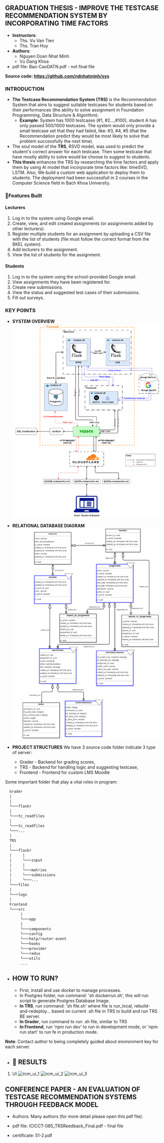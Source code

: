 ## GRADUATION THESIS - IMPROVE THE TESTCASE RECOMMENDATION SYSTEM BY INCORPORATING TIME FACTORS
- **Instructors**:
    - Ths. Vu Van Tien
    - Ths. Tran Huy
- **Authors**: 
    - Nguyen Doan Nhat Minh
    - Vu Dang Khoa
- pdf file: Bao-CaoDATN.pdf - not final file

**Source code: https://github.com/ndnhatminh/sys**
### INTRODUCTION
- **The Testcase Recommendation System (TRS)** is the Recommendation System that aims to suggest suitable testcases for students based on their performances (the ability to solve assignment in Foundation Programming, Data Structure & Algorithm).
  - **Example**: System has 1000 testcases (#1, #2...,#100), student A has only passed 500/1000 testcases. The system would only provide a small testcase set that they had failed, like: #3, #4, #5 (that the Recommendation predict they would be most likely to solve that problem successfully the next time).
- The soul model of the **TRS**, RSVD model, was used to predict the student's correct answer for each testcase. Then some testcase that have mostly ability to solve would be choose to suggest to students. 
- **This thesis** enhances the TRS by researching the time factors and apply them by using AI model that incorporate time factors like: timeSVD, LSTM. Also, We build a custom web application to deploy them to students. The deployment had been successfull in 2 courses in the Computer Science field in Bach Khoa University.
### 🎯Features Built
#### Lecturers

1. Log in to the system using Google email.
2. Create, view, and edit created assignments (or assignments added by other lecturers).
3. Register multiple students for an assignment by uploading a CSV file with the list of students (file must follow the correct format from the BKEL system).
4. Add lecturers to the assignment.
5. View the list of students for the assignment.
#### Students

1. Log in to the system using the school-provided Google email.
2. View assignments they have been registered for.
3. Create new submissions.
4. View the status and suggested test cases of their submissions.
5. Fill out surveys.

### KEY POINTS

- **SYSTEM OVERVIEW**
![System Overview](general-system.png)

- **RELATIONAL DATABASE DIAGRAM**
![Relational database diagram](relational-database-diagram.png)

- **PROJECT STRUCTURES**
We have 3 source code folder indicate 3 type of server: 
  - Grader - Backend for grading scores, 
  - TRS - Backend for handling logic and suggesting testcase, 
  - Frontend - Frontend for custom LMS Moodle

Some important folder that play a vital roles in program:
```
  Grader
  |
  │
  └───flaskr
  |
  └───tc_readfiles
  |
  └───tc_readfiles
  └───...
  |
  TRS
  |
  └───flaskr
  |     |
  |     └───input
  |     |
  |     └───matries
  |     └───submissions
  |     └───...
  └───files
  |
  └───logs
  |
  Frontend
  └───src
       |
       └───app
       |
       └───components
       └───config
       └───help/router-event
       └───hooks
       └───provider
       └───redux
       └───utils
       ...
```
- ## HOW TO RUN?
  - First, install and use docker to manage processes.
  - In Postgres folder, run command: 'sh dockerrun.sh', this will run script to generate Postgres Database Image.
  - **In TRS**, run command: 'sh file.sh' where file is run_local, rebuild-and-redeploy... based on current .sh file in TRS to build and run TRS BE server.
  - **In Grader**, run command to run .sh file, similar to TRS
  - **In Frontend**, run 'npm run dev' to run in development mode, or 'npm run start' to run fe in production mode.

**Note**: Contact author to being completely guided about environment key for each server.  
- ## 🦫 RESULTS
1. UI
![rcm_ui_1](https://github.com/user-attachments/assets/f5c9c0dd-1a59-414f-a190-7623d6a1df8c)
![rcm_ui_2](https://github.com/user-attachments/assets/e1996a67-54e5-4019-af43-2c97b22005aa)
![rcm_ui_3](https://github.com/user-attachments/assets/edf27d91-43cd-4036-b658-08ddc46e861f)

## CONFERENCE PAPER - AN EVALUATION OF TESTCASE RECOMMENDATION SYSTEMS THROUGH FEEDBACK MODEL
- Authors: Many authors (for more detail please open this pdf file).
- pdf file: ICICCT-085_TRSReedback_Final.pdf - final file

- certificate: 51-2.pdf
